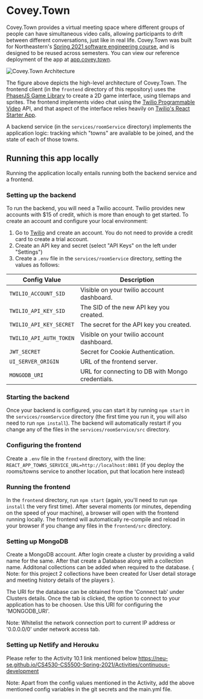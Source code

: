 # Covey.Town

Covey.Town provides a virtual meeting space where different groups of people can have simultaneous video calls, allowing participants to drift between different conversations, just like in real life.
Covey.Town was built for Northeastern's [Spring 2021 software engineering course](https://neu-se.github.io/CS4530-CS5500-Spring-2021/), and is designed to be reused across semesters.
You can view our reference deployment of the app at [app.covey.town](https://app.covey.town/).

![Covey.Town Architecture](docs/covey-town-architecture.png)

The figure above depicts the high-level architecture of Covey.Town.
The frontend client (in the `frontend` directory of this repository) uses the [PhaserJS Game Library](https://phaser.io) to create a 2D game interface, using tilemaps and sprites.
The frontend implements video chat using the [Twilio Programmable Video](https://www.twilio.com/docs/video) API, and that aspect of the interface relies heavily on [Twilio's React Starter App](https://github.com/twilio/twilio-video-app-react).

A backend service (in the `services/roomService` directory) implements the application logic: tracking which "towns" are available to be joined, and the state of each of those towns.

## Running this app locally

Running the application locally entails running both the backend service and a frontend.

### Setting up the backend

To run the backend, you will need a Twilio account. Twilio provides new accounts with $15 of credit, which is more than enough to get started.
To create an account and configure your local environment:

1. Go to [Twilio](https://www.twilio.com/) and create an account. You do not need to provide a credit card to create a trial account.
2. Create an API key and secret (select "API Keys" on the left under "Settings")
3. Create a `.env` file in the `services/roomService` directory, setting the values as follows:

| Config Value            | Description                                      |
| ----------------------- | -------------------------------------------------|
| `TWILIO_ACCOUNT_SID`    | Visible on your twilio account dashboard.        |
| `TWILIO_API_KEY_SID`    | The SID of the new API key you created.          |
| `TWILIO_API_KEY_SECRET` | The secret for the API key you created.          |
| `TWILIO_API_AUTH_TOKEN` | Visible on your twilio account dashboard.        |
| `JWT_SECRET`            | Secret for Cookie Authentication.                |
| `UI_SERVER_ORIGIN`      | URL of the frontend server.                      |
| `MONGODB_URI`           | URL for connecting to DB with Mongo credentials. |


### Starting the backend

Once your backend is configured, you can start it by running `npm start` in the `services/roomService` directory (the first time you run it, you will also need to run `npm install`).
The backend will automatically restart if you change any of the files in the `services/roomService/src` directory.

### Configuring the frontend

Create a `.env` file in the `frontend` directory, with the line: `REACT_APP_TOWNS_SERVICE_URL=http://localhost:8081` (if you deploy the rooms/towns service to another location, put that location here instead)

### Running the frontend

In the `frontend` directory, run `npm start` (again, you'll need to run `npm install` the very first time). After several moments (or minutes, depending on the speed of your machine), a browser will open with the frontend running locally.
The frontend will automatically re-compile and reload in your browser if you change any files in the `frontend/src` directory.

### Setting up MongoDB

Create a MongoDB account. After login create a cluster by providing a valid name for the same. After that create a Database along with a collection name. Additonal collections can be added when required to the database. { Note: for this project 2 collections have been created for User detail storage and meeting history details of the players }.

The URI for the database can be obtained from the 'Connect tab' under Clusters details. Once the tab is clicked, the option to connect to your application has to be choosen. Use this URI for configuring the 'MONGODB_URI'. 

Note: Whitelist the network connection port to current IP address or '0.0.0.0/0' under network access tab.

### Setting up Netlify and Herouku
Please refer to the Activity 10.1 link mentioned below
https://neu-se.github.io/CS4530-CS5500-Spring-2021/Activities/continuous-development

Note: Apart from the config values mentioned in the Activity, add the above mentioned config variables in the git secrets and the main.yml file.

